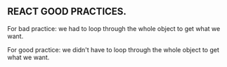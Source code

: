 ## REACT GOOD PRACTICES.

<p>For bad practice: we had to loop through the whole object to get what we want.</p>
<p>For good practice: we didn't have to loop through the whole object to get what we want.</p>
